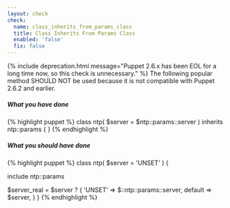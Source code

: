 ```yaml
---
layout: check
check:
  name: class_inherits_from_params_class
  title: Class Inherits From Params Class
  enabled: 'false'
  fix: false
---
```

{% include deprecation.html message="Puppet 2.6.x has been EOL for a long time now, so this check is
unnecessary." %}
The following popular method SHOULD NOT be used because it is not compatible
with Puppet 2.6.2 and earlier.

##### What you have done
{% highlight puppet %}
class ntp(
  $server = $ntp::params::server
) inherits ntp::params { }
{% endhighlight %}

##### What you should have done
{% highlight puppet %}
class ntp(
  $server = 'UNSET'
) {

  include ntp::params

  $server_real = $server ? {
    'UNSET' => $::ntp::params::server,
    default => $server,
  }
}
{% endhighlight %}
